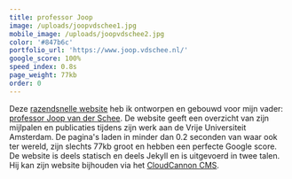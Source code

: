 ```yaml
---
title: professor Joop
image: /uploads/joopvdschee1.jpg
mobile_image: /uploads/joopvdschee2.jpg
color: '#847b6c'
portfolio_url: 'https://www.joop.vdschee.nl/'
google_score: 100%
speed_index: 0.8s
page_weight: 77kb
order: 0
---
```


Deze [razendsnelle website](/blog/websites-that-load-instantly/) heb ik ontworpen en gebouwd voor mijn vader: [professor Joop van der Schee](https://nl.wikipedia.org/wiki/Joop_van_der_Schee). De website geeft een overzicht van zijn mijlpalen en publicaties tijdens zijn werk aan de Vrije Universiteit Amsterdam. De pagina's laden in minder dan 0.2 seconden van waar ook ter wereld, zijn slechts 77kb groot en hebben een perfecte Google score. De website is deels statisch en deels Jekyll en is uitgevoerd in twee talen. Hij kan zijn website bijhouden via het [CloudCannon CMS](https://cloudcannon.com/).